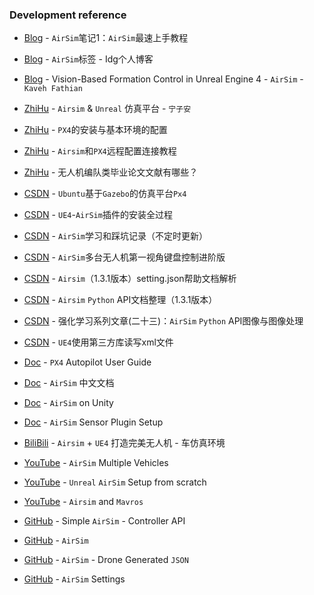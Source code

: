 ### Development reference

- [Blog][blog1] - `AirSim`笔记1：`AirSim`最速上手教程
- [Blog][blog2] - `AirSim`标签 - Idg个人博客
- [Blog][blog3] - Vision-Based Formation Control in Unreal Engine 4 - `AirSim` - `Kaveh Fathian`


- [ZhiHu][zhihu1] - `Airsim` & `Unreal` 仿真平台 - `宁子安`
- [ZhiHu][zhihu2] - `PX4`的安装与基本环境的配置
- [ZhiHu][zhihu3] - `Airsim`和`PX4`远程配置连接教程
- [ZhiHu][zhihu4] - 无人机编队类毕业论文文献有哪些？


- [CSDN][csdn1] - `Ubuntu`基于`Gazebo`的仿真平台`Px4`
- [CSDN][csdn2] - `UE4`-`AirSim`插件的安装全过程
- [CSDN][csdn3] - `AirSim`学习和踩坑记录（不定时更新）
- [CSDN][csdn4] - `AirSim`多台无人机第一视角键盘控制进阶版
- [CSDN][csdn5] - `Airsim`（1.3.1版本）setting.json帮助文档解析
- [CSDN][csdn6] - `Airsim` `Python` API文档整理（1.3.1版本）
- [CSDN][csdn7] - 强化学习系列文章(二十三)：`AirSim` `Python` API图像与图像处理
- [CSDN][csdn8] - `UE4`使用第三方库读写xml文件


- [Doc][doc1] - `PX4` Autopilot User Guide
- [Doc][doc2] - `AirSim` 中文文档
- [Doc][doc3] - `AirSim` on Unity
- [Doc][doc4] - `AirSim` Sensor Plugin Setup


- [BiliBili][bilibili1] - `Airsim` + `UE4` 打造完美无人机 - 车仿真环境


- [YouTube][youtube1] - `AirSim` Multiple Vehicles
- [YouTube][youtube2] - `Unreal` `AirSim` Setup from scratch
- [YouTube][youtube3] - `Airsim` and `Mavros`


- [GitHub][github1] - Simple `AirSim` - Controller API
- [GitHub][github2] - `AirSim`
- [GitHub][github3] - `AirSim` - Drone Generated `JSON`
- [GitHub][github4] - `AirSim` Settings

[blog1]:https://zhaoxuhui.top/blog/2021/11/30/airsim-note1-easiest-hand-on-tutorial.html

[blog2]:https://ldgcug.github.io/tags/Airsim/

[blog3]:https://sites.google.com/view/kavehfathian/code/vision-based-formation-control-in-unreal-engine-4-airsim

[zhihu1]:https://www.zhihu.com/column/multiUAV

[zhihu2]:https://zhuanlan.zhihu.com/p/394463440

[zhihu3]:https://zhuanlan.zhihu.com/p/477952494

[zhihu4]:https://zhuanlan.zhihu.com/p/467647804

[csdn1]:https://blog.csdn.net/weixin_42646103/article/details/112585940

[csdn2]:https://blog.csdn.net/weixin_43704737/article/details/88739347

[csdn3]:https://blog.csdn.net/qq_32309207/article/details/112272698

[csdn4]:https://blog.csdn.net/lihuanl/article/details/123143770

[csdn5]:https://blog.csdn.net/Zhaoxi_Li/article/details/107946885

[csdn6]:https://blog.csdn.net/Zhaoxi_Li/article/details/108002544

[csdn7]:https://blog.csdn.net/hhy_csdn/article/details/112062317

[csdn8]:https://blog.csdn.net/qq992817263/article/details/53634446


[doc1]:https://docs.px4.io/v1.12/en/

[doc2]:https://frendowu.github.io/AirSim-docs-zh/

[doc3]:https://microsoft.github.io/AirSim/Unity/

[doc4]:https://www.scrimmagesim.org/sphinx/html/tutorials/airsim-plugin.html

[bilibili1]:https://www.bilibili.com/video/BV19h411n7gZ

[youtube1]:https://www.youtube.com/watch?v=35dgcuLuF5M

[youtube2]:https://www.youtube.com/watch?v=1oY8Qu5maQQ

[youtube3]:https://www.youtube.com/watch?v=ZonkdMcwXH4

[github1]:https://github.com/ElishaAz/simple_airsim

[github2]:https://github.com/zimmy87/AirSim

[github3]:https://github.com/zimmy87/AirSim/tree/master/ros/src/airsim_tutorial_pkgs/settings

[github4]:https://github.com/microsoft/AirSim/blob/main/docs/settings.md


